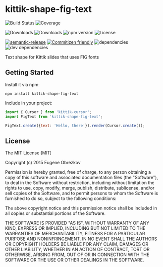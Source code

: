 # kittik-shape-fig-text

![Build Status](https://img.shields.io/travis/kittikjs/shape-fig-text.svg)
![Coverage](https://img.shields.io/coveralls/kittikjs/shape-fig-text.svg)

![Downloads](https://img.shields.io/npm/dm/kittik-shape-fig-text.svg)
![Downloads](https://img.shields.io/npm/dt/kittik-shape-fig-text.svg)
![npm version](https://img.shields.io/npm/v/kittik-shape-fig-text.svg)
![License](https://img.shields.io/npm/l/kittik-shape-fig-text.svg)

[![semantic-release](https://img.shields.io/badge/%20%20%F0%9F%93%A6%F0%9F%9A%80-semantic--release-e10079.svg)](https://github.com/semantic-release/semantic-release)
[![Commitizen friendly](https://img.shields.io/badge/commitizen-friendly-brightgreen.svg)](http://commitizen.github.io/cz-cli/)
![dependencies](https://img.shields.io/david/kittikjs/shape-fig-text.svg)
![dev dependencies](https://img.shields.io/david/dev/kittikjs/shape-fig-text.svg)

Text shape for Kittik slides that uses FIG fonts

## Getting Started

Install it via npm:

```shell
npm install kittik-shape-fig-text
```

Include in your project:

```javascript
import { Cursor } from 'kittik-cursor';
import FigText from 'kittik-shape-fig-text';

FigText.create({text: 'Hello, there'}).render(Cursor.create());
```

## License

The MIT License (MIT)

Copyright (c) 2015 Eugene Obrezkov

Permission is hereby granted, free of charge, to any person obtaining a copy
of this software and associated documentation files (the "Software"), to deal
in the Software without restriction, including without limitation the rights
to use, copy, modify, merge, publish, distribute, sublicense, and/or sell
copies of the Software, and to permit persons to whom the Software is
furnished to do so, subject to the following conditions:

The above copyright notice and this permission notice shall be included in all
copies or substantial portions of the Software.

THE SOFTWARE IS PROVIDED "AS IS", WITHOUT WARRANTY OF ANY KIND, EXPRESS OR
IMPLIED, INCLUDING BUT NOT LIMITED TO THE WARRANTIES OF MERCHANTABILITY,
FITNESS FOR A PARTICULAR PURPOSE AND NONINFRINGEMENT. IN NO EVENT SHALL THE
AUTHORS OR COPYRIGHT HOLDERS BE LIABLE FOR ANY CLAIM, DAMAGES OR OTHER
LIABILITY, WHETHER IN AN ACTION OF CONTRACT, TORT OR OTHERWISE, ARISING FROM,
OUT OF OR IN CONNECTION WITH THE SOFTWARE OR THE USE OR OTHER DEALINGS IN THE
SOFTWARE.
